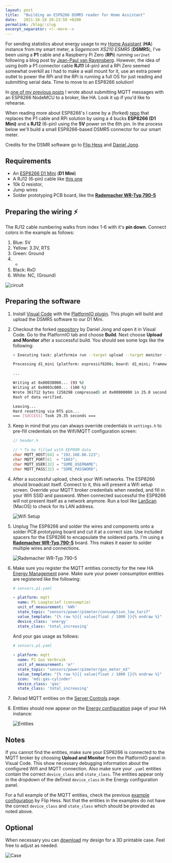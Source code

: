 ```yaml
---
layout: post
title:  "Building an ESP8266 DSMR5 reader for Home Assistant"
date:   2021-10-18 20:23:50 +0200
permalink: /blog/:slug
excerpt_separator: <!--more-->
---
```


For sending statistics about energy usage to my [Home Assistant](https://www.home-assistant.io/) (**HA**) instance from my smart meter, a *Sagemcom XS210 ESMR5* (**DSMR5**), I've been using a **P1** cable and a Raspberry Pi Zero (**RPi**) running `ser2net` following a blog post by [Jean-Paul van Ravensberg](https://devsecninja.com/2018/08/04/use-smart-energy-meter-with-home-assistant). However, the idea of using *both* a P1 connector cable **RJ11** (4-pin) and a RPi Zero seemed somewhat overkill as I had to make a wall mount for it, use an extra power outlet to power the RPi and the RPi is running a full OS for just reading and submitting serial data. Time to move to an ESP8266 solution!

<!--more-->

In [one of my previous posts](/blog/esp8266-mqtt) I wrote about submitting MQTT messages with an ESP8266 NodeMCU to a broker, like HA. Look it up if you'd like to rehearse.

When reading more about ESP8266's I came by a (forked) [repo](https://github.com/daniel-jong/esp8266_p1meter) that replaces the P1 cable and RPi solution by using a 4 bucks **ESP8266 (D1 Mini)** and a **RJ12** (6-pin) using the **5V** power on the 6th pin. In the process below we'll build a small ESP8266-based DSMR5 connector for our smart meter.

Credits for the DSMR software go to [Flip Hess](https://github.com/fliphess/esp8266_p1meter) and [Daniel Jong](https://github.com/daniel-jong/esp8266_p1meter).

## Requirements

* An [ESP8266 D1 Mini](https://www.amazon.nl/gp/product/B0754N794H/) (**D1 Mini**)
* A RJ12 (6-pin) cable like [this one](https://www.tinytronics.nl/shop/nl/kabels-en-connectoren/kabels-en-adapters/ethernet-en-telefoon/rj12-naar-6-pins-dupont-jumper-adapter)
* 10k Ω resistor,
* Jump wires
* Solder prototyping PCB board, like the [**Rademacher WR-Typ 790-5**](https://www.amazon.fr/LOCHRASTERPLATTE-790-5-HP-160-100/dp/B003A62ZLI)

## Preparing the wiring ⚡

The RJ12 cable numbering walks from index 1-6 with it's **pin down**. Connect colors in the example as follows:

1. Blue: 5V
2. Yellow: 3.3V, RTS
3. Green: Ground
4. -
5. Black: RxD
6. White: NC, (Ground)

![circuit](https://i.imgur.com/pzu2NJJ.png)

## Preparing the software

1. Install [Visual Code](https://code.visualstudio.com/) with the [PlatformIO plugin](https://platformio.org/install/ide?install=vscode). This plugin will build and upload the DSMR5 software to our D1 Mini. 

2. Checkout the forked [repository](https://github.com/daniel-jong/esp8266_p1meter) by Daniel Jong and open it in Visual Code. Go to the PlatformIO tab and choose **Build**. Next choose **Upload and Monitor** after a successful build. You should see some logs like the following:
    
    ```bash
    > Executing task: platformio run --target upload --target monitor --environment d1_mini <
    
    Processing d1_mini (platform: espressif8266; board: d1_mini; framework: arduino)
   
    ...
    
    Writing at 0x00038000... (93 %)
    Writing at 0x0003c000... (100 %)
    Wrote 361712 bytes (258298 compressed) at 0x00000000 in 25.0 seconds (effective 115.8 kbit/s)...
    Hash of data verified.
    
    Leaving...
    Hard resetting via RTS pin...
    === [SUCCESS] Took 29.35 seconds ===
    ```

3. Keep in mind that you can always override credentials in `settings.h` to pre-fill credentials on the Wifi/MQTT configuration screen:
   ```c++
   // header.h
   
   // * To be filled with EEPROM data
   char MQTT_HOST[64] = "192.168.86.123";
   char MQTT_PORT[6]  = "1883";
   char MQTT_USER[32] = "SOME_USERNAME";
   char MQTT_PASS[32] = "SOME_PASSWORD";
   ```

4. After a successful upload, check your Wifi networks. The ESP8266 should broadcast itself. Connect to it, this will present a Wifi setup screen. Override your MQTT broker credentials when needed, and fill in your Wifi SSID and password. When connected successful the ESP8266 will not present itself as a network anymore. Run a tool like [LanScan](https://apps.apple.com/nl/app/lanscan/id472226235) (MacOS) to check for its LAN address.

   ![Wifi Setup](https://i.imgur.com/VaY8G5g.png)

5. Unplug The ESP8266 and solder the wires and components onto a solder PCB prototyping board and cut it at a correct size. Use included spacers for the ESP8266 to encapsulate the soldered parts. I'm using a [**Rademacher WR-Typ 790-5**](https://www.amazon.fr/LOCHRASTERPLATTE-790-5-HP-160-100/dp/B003A62ZLI) board. This makes it easier to solder multiple wires and connections.

   ![Rademacher WR-Typ 790-5](https://i.imgur.com/8jperpp.jpg)
   

6. Make sure you register the MQTT entities correctly for the new HA [Energy Management](https://my.home-assistant.io/redirect/energy/) pane.
   Make sure your power consumption entities are registered like the following:
   
   ```yaml
   # sensors.p1.yaml
   
   - platform: mqtt
     name: P1 Laagtarief (consumptie)
     unit_of_measurement: 'kWh'
     state_topic: "sensors/power/p1meter/consumption_low_tarif"
     value_template: "{% raw %}{{ value|float / 1000 }}{% endraw %}"
     device_class: 'energy'
     state_class: 'total_increasing'
   ```
   
   And your gas usage as follows:
   
   ```yaml
   # sensors.p1.yaml
  
   - platform: mqtt
     name: P1 Gas Verbruik
     unit_of_measurement: 'm³'
     state_topic: "sensors/power/p1meter/gas_meter_m3"
     value_template: "{% raw %}{{ value|float / 1000 }}{% endraw %}"
     icon: 'mdi:gas-cylinder'
     device_class: 'gas'
     state_class: 'total_increasing'
   ```


7. Reload MQTT entities on the [Server Controls](https://my.home-assistant.io/redirect/server_controls/) page.

8. Entities should now appear on the [Energy configuration](https://my.home-assistant.io/redirect/config_energy/) page of your HA instance:

   ![Entities](https://i.imgur.com/kG1b2ut.png)
   
   
## Notes
If you cannot find the entities, make sure your ESP8266 is connected to the MQTT broker by choosing **Upload and Monitor** from the PlatformIO panel in Visual Code. This show necessary debugging information about the configured Wifi and MQTT connection. Also make sure your `.yaml` entities contain the correct `device_class` and `state_class`. The entities appear only in the dropdown of the defined `device_class` in the Energy configuration panel.

For a full example of the MQTT entities, check the previous [example configuration](https://github.com/fliphess/esp8266_p1meter) by Flip Hess. Not that the entities in the examples do not have the correct `device_class` and `state_class` which should be provided as noted above.

## Optional
When necessary you can [download](/assets/downloads/Case_DSMR5_ESP8266_D1_Mini.stl) my design for a 3D printable case. Feel free to adjust as needed.

![Case](https://i.imgur.com/5hWs3eK.png)

